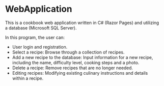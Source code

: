 # WebApplication

This is a cookbook web application written in C# (Razor Pages) and utilizing a database (Microsoft SQL Server).

In this program, the user can:
- User login and registration.
- Select a recipe: Browse through a collection of recipes.
- Add a new recipe to the database: Input information for a new recipe, including the name, difficulty level, cooking steps and a photo.
- Delete a recipe: Remove recipes that are no longer needed.
- Editing recipes: Modifying existing culinary instructions and details within a recipe.
